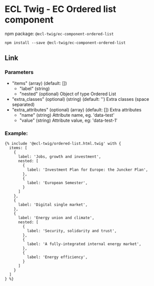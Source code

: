 # ECL Twig - EC Ordered list component

npm package: `@ecl-twig/ec-component-ordered-list`

```shell
npm install --save @ecl-twig/ec-component-ordered-list
```

## Link

### Parameters

- "items" (array) (default: [])
  - "label" (string)
  - "nested" (optional) Object of type Ordered List
- "extra_classes" (optional) (string) (default: '') Extra classes (space separated)
- "extra_attributes" (optional) (array) (default: []) Extra attributes
  - "name" (string) Attribute name, eg. 'data-test'
  - "value" (string) Attribute value, eg: 'data-test-1'

### Example:

<!-- prettier-ignore -->
```twig
{% include '@ecl-twig/ordered-list.html.twig' with { 
  items: [ 
    { 
      label: 'Jobs, growth and investment', 
      nested: [ 
        { 
          label: 'Investment Plan for Europe: the Juncker Plan', 
        }, 
        { 
          label: 'European Semester', 
        } 
      ] 
    }, 
    { 
      label: 'Digital single market', 
    }, 
    { 
      label: 'Energy union and climate', 
      nested: [ 
        { 
          label: 'Security, solidarity and trust', 
        }, 
        { 
          label: 'A fully-integrated internal energy market', 
        }, 
        { 
          label: 'Energy efficiency', 
        } 
      ] 
    } 
  ]  
} %}
```
